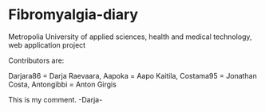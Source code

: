 # Fibromyalgia-diary
Metropolia University of applied sciences, health and medical technology, web application project

Contributors are:

Darjara86 = Darja Raevaara,
Aapoka = Aapo Kaitila,
Costama95 = Jonathan Costa,
Antongibbi = Anton Girgis

This is my comment. -Darja-
